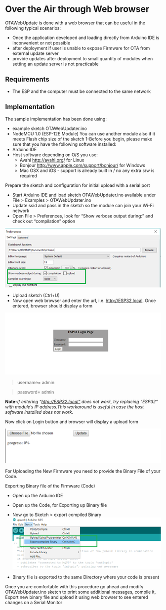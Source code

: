 # Over the Air through Web browser
OTAWebUpdate is done with a web browser that can be useful in the following typical scenarios:
- Once the application developed and loading directly from Arduino IDE is inconvenient or not possible
- after deployment if user is unable to expose Firmware for OTA from external update server
- provide updates after deployment to small quantity of modules when setting an update server is not practicable

## Requirements
- The ESP and the computer must be connected to the same network

## Implementation
The sample implementation has been done using:
- example sketch OTAWebUpdater.ino
- NodeMCU 1.0 (ESP-12E Module)
You can use another module also if it meets Flash chip size of the sketch
1-Before you begin, please make sure that you have the following software installed:
 - Arduino IDE
 - Host software depending on O/S you use:
   - Avahi http://avahi.org/ for Linux
   - Bonjour http://www.apple.com/support/bonjour/ for Windows
   - Mac OSX and iOS - support is already built in / no any extra s/w is required

Prepare the sketch and configuration for initial upload with a serial port
- Start Arduino IDE and load sketch OTAWebUpdater.ino available under File > Examples > OTAWebUpdater.ino
- Update ssid and pass in the sketch so the module can join your Wi-Fi network
- Open File > Preferences, look for “Show verbose output during:” and check out “compilation” option

![verbrose](esp32verbose.PNG)

- Upload sketch (Ctrl+U)
- Now open web browser and enter the url, i.e. http://ESP32.local. Once entered, browser should display a form

![login](esp32login.PNG)

> username= admin

> password= admin

**Note**-*If entering “http://ESP32.local” does not work, try replacing “ESP32” with module’s IP address.This workaround is useful in case the host software installed does not work*. 

Now click on Login button and browser will display a upload form

![upload](esp32upload.PNG)

For Uploading the New Firmware you need to provide the Binary File of your Code.

Exporting Binary file of the Firmware (Code)
- Open up the Arduino IDE
- Open up the Code, for Exporting up Binary file
- Now go to Sketch > export compiled Binary
![export](exportTobinary.PNG)

- Binary file is exported to the same Directory where your code is present

Once you are comfortable with this procedure go ahead and modify OTAWebUpdater.ino sketch to print some additional messages, compile it, Export new binary file and upload it using web browser to see entered changes on a Serial Monitor



